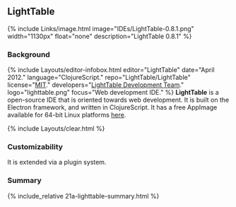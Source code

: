 ## LightTable
{% include Links/image.html image="IDEs/LightTable-0.8.1.png" width="1130px" float="none" description="LightTable 0.8.1" %}

### Background
{% include Layouts/editor-infobox.html editor="LightTable" date="April 2012." language="ClojureScript." repo="LightTable/LightTable" license="<a href='https://github.com/LightTable/LightTable/blob/master/LICENSE.md' link='_blank'>MIT</a>." developers="<a href='https://github.com/LightTable/LightTable/graphs/contributors' link='_blank'>LightTable Development Team</a>." logo="lighttable.png" focus="Web development IDE." %}
**LightTable** is a open-source IDE that is oriented towards web development. It is built on the Electron framework, and written in ClojureScript. It has a free AppImage available for 64-bit Linux platforms [here](https://www.dropbox.com/s/3fbofqvkn8ex55q/LightTable-0.8.1_x64.AppImage.tar.gz?dl=0).

{% include Layouts/clear.html %}<br/>

### Customizability
It is extended via a plugin system.

### Summary
{% include_relative 21a-lighttable-summary.html %}
